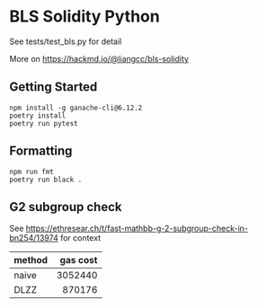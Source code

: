 # BLS Solidity Python

See tests/test_bls.py for detail

More on https://hackmd.io/@liangcc/bls-solidity

## Getting Started

```
npm install -g ganache-cli@6.12.2
poetry install
poetry run pytest
```


## Formatting

```
npm run fmt
poetry run black .
```


## G2 subgroup check

See https://ethresear.ch/t/fast-mathbb-g-2-subgroup-check-in-bn254/13974 for context

| method | gas cost |
| ------ | -------: |
| naive  |  3052440 |
| DLZZ   |   870176 |

